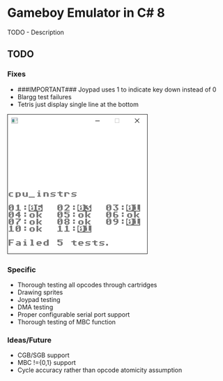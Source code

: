 # Gameboy Emulator in C# 8

TODO - Description

## TODO

### Fixes

- ###IMPORTANT### Joypad uses 1 to indicate key down instead of 0
- Blargg test failures
- Tetris just display single line at the bottom

![Blargg CPU Instr Failures](./blargg_cpu_instr_output.png)

### Specific

- Thorough testing all opcodes through cartridges
- Drawing sprites
- Joypad testing
- DMA testing
- Proper configurable serial port support
- Thorough testing of MBC function

### Ideas/Future

- CGB/SGB support
- MBC !={0,1} support
- Cycle accuracy rather than opcode atomicity assumption
